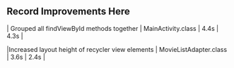 ## Record Improvements Here

| Grouped all findViewById methods together | MainActivity.class | 4.4s | 4.3s |

|Increased layout height of recycler view elements | MovieListAdapter.class | 3.6s | 2.4s |

